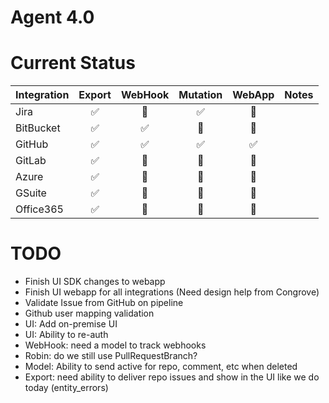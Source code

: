 # Agent 4.0

# Current Status

| Integration         | Export | WebHook | Mutation  | WebApp  | Notes                     |
|---------------------|:------:|:-------:|:---------:|:--------:| -------------------------|
| Jira                |   ✅   |   🛑    |   ✅      |   🛑    |                          |
| BitBucket           |   ✅   |   ✅    |   🛑      |   🛑    |                          |
| GitHub              |   ✅   |   ✅    |   ✅      |   ✅    |                          |
| GitLab              |   ✅   |   🛑    |   🛑      |   🛑    |                          |
| Azure               |   ✅   |   🛑    |   🛑      |   🛑    |                          |
| GSuite              |   ✅   |   🛑    |   🛑      |   🛑    |                          |
| Office365           |   ✅   |   🛑    |   🛑      |   🛑    |                          |


# TODO

- Finish UI SDK changes to webapp
- Finish UI webapp for all integrations (Need design help from Congrove)
- Validate Issue from GitHub on pipeline
- Github user mapping validation
- UI: Add on-premise UI
- UI: Ability to re-auth
- WebHook: need a model to track webhooks
- Robin: do we still use PullRequestBranch?
- Model: Ability to send active for repo, comment, etc when deleted
- Export: need ability to deliver repo issues and show in the UI like we do today (entity_errors)
